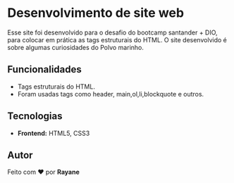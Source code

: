 # Desenvolvimento de site web

Esse site foi desenvolvido para o desafio do bootcamp santander + DIO, para colocar em prática as tags estruturais do HTML. O site desenvolvido é sobre algumas curiosidades do Polvo marinho.

## Funcionalidades

-   Tags estruturais do HTML.
-   Foram usadas tags como header, main,ol,li,blockquote e outros.

## Tecnologias
-   **Frontend:** HTML5, CSS3

  ## Autor

Feito com ❤️ por **Rayane**
